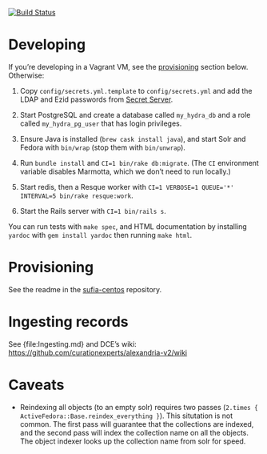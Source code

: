 [![Build Status](http://jenkins.library.ucsb.edu:8080/buildStatus/icon?job=ADRL_pull-requests)](http://jenkins.library.ucsb.edu:8080/job/ADRL_pull-requests/)

# Developing

If you’re developing in a Vagrant VM, see the
[provisioning](#provisioning) section below.  Otherwise:

1. Copy `config/secrets.yml.template` to `config/secrets.yml` and add
   the LDAP and Ezid passwords from
   [Secret Server](https://epm.ets.ucsb.edu/SS/login.aspx).

2. Start PostgreSQL and create a database called `my_hydra_db` and a
   role called `my_hydra_pg_user` that has login privileges.

3. Ensure Java is installed (`brew cask install java`), and start Solr
   and Fedora with `bin/wrap` (stop them with `bin/unwrap`).

4. Run `bundle install` and `CI=1 bin/rake db:migrate`. (The `CI`
   environment variable disables Marmotta, which we don’t need to run
   locally.)

5. Start redis, then a Resque worker with `CI=1 VERBOSE=1 QUEUE='*' INTERVAL=5 bin/rake resque:work`.

6. Start the Rails server with `CI=1 bin/rails s`.

You can run tests with `make spec`, and HTML documentation by
installing `yardoc` with `gem install yardoc` then running `make
html`.

# Provisioning

See the readme in the
[sufia-centos](https://github.library.ucsb.edu/ADRL/sufia-centos/blob/master/README.md)
repository.

# Ingesting records

See {file:Ingesting.md} and DCE’s wiki:
<https://github.com/curationexperts/alexandria-v2/wiki>

# Caveats

* Reindexing all objects (to an empty solr) requires two passes
  (`2.times { ActiveFedora::Base.reindex_everything }`). This
  situtation is not common. The first pass will guarantee that the
  collections are indexed, and the second pass will index the
  collection name on all the objects. The object indexer looks up the
  collection name from solr for speed.
